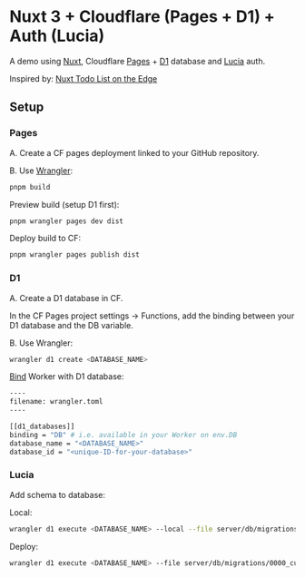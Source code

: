 # Nuxt 3 + Cloudflare (Pages + D1) + Auth (Lucia)

A demo using [Nuxt](https://nuxt.com), Cloudflare [Pages](https://pages.cloudflare.com) + [D1](https://developers.cloudflare.com/d1) database and [Lucia](https://lucia-auth.com/?nuxt) auth.

Inspired by: [Nuxt Todo List on the Edge](https://github.com/Atinux/nuxt-todos-edge)

## Setup

### Pages
A. Create a CF pages deployment linked to your GitHub repository.

B. Use [Wrangler](https://developers.cloudflare.com/workers/wrangler):

```bash
pnpm build
```

Preview build (setup D1 first):

```bash
pnpm wrangler pages dev dist
```

Deploy build to CF: 

```bash
pnpm wrangler pages publish dist
```

### D1
A. Create a D1 database in CF.

In the CF Pages project settings -> Functions, add the binding between your D1 database and the DB variable.

B. Use Wrangler:

```bash
wrangler d1 create <DATABASE_NAME>
```

[Bind](https://developers.cloudflare.com/d1/get-started/#4-bind-your-worker-to-your-d1-database) Worker with D1 database:

```bash
----
filename: wrangler.toml
----

[[d1_databases]]
binding = "DB" # i.e. available in your Worker on env.DB
database_name = "<DATABASE_NAME>"
database_id = "<unique-ID-for-your-database>"
```

### Lucia
Add schema to database:

Local:

```bash
wrangler d1 execute <DATABASE_NAME> --local --file server/db/migrations/0000_cultured_fixer.sql 
```

Deploy:

```bash
wrangler d1 execute <DATABASE_NAME> --file server/db/migrations/0000_cultured_fixer.sql 
```
